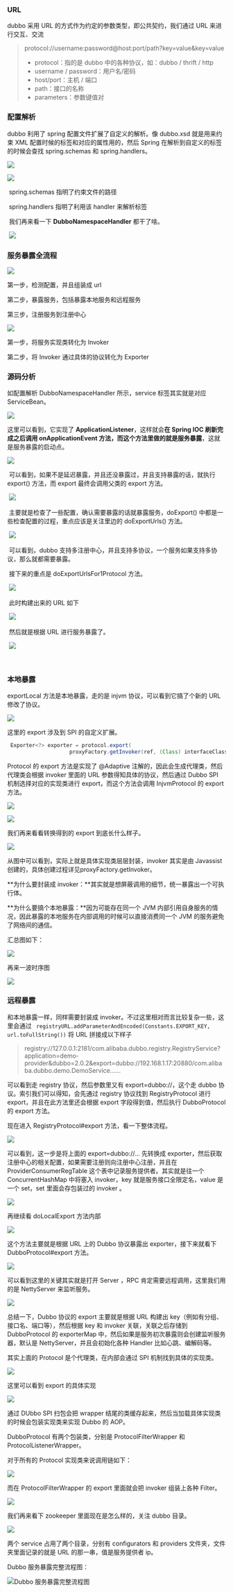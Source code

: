 ### URL

dubbo 采用 URL 的方式作为约定的参数类型，即公共契约，我们通过 URL 来进行交互、交流

> protocol://username:password@host:port/path?key=value&key=value
>
> - protocol：指的是 dubbo 中的各种协议，如：dubbo / thrift / http
> - username / password：用户名/密码
> - host/port：主机 / 端口
> - path：接口的名称
> - parameters：参数键值对 

### 配置解析

dubbo 利用了 spring 配置文件扩展了自定义的解析。像 dubbo.xsd 就是用来约束 XML 配置时候的标签和对应的属性用的，然后 Spring 在解析到自定义的标签的时候会查找 spring.schemas 和 spring.handlers。

![](../img/dubbo-spring-schemas.png)

![](../img/dubbo-spring-handlers.png)

​		spring.schemas 指明了约束文件的路径

​		spring.handlers 指明了利用该 handler 来解析标签

​		我们再来看一下 **DubboNamespaceHandler** 都干了啥。

​		![](../img/dubbo-DubboNamespaceHandler.png)



### 服务暴露全流程



![](../img/dubbo-1.png)

第一步，检测配置，并且组装成 url

第二步，暴露服务，包括暴露本地服务和远程服务

第三步，注册服务到注册中心

![](../img/dubbo-2.png)

第一步，将服务实现类转化为 Invoker

第二步，将 Invoker 通过具体的协议转化为 Exporter

### 源码分析

如配置解析 DubboNamespaceHandler 所示，service 标签其实就是对应 ServiceBean。

![](../img/dubbo-servicebean.png)

这里可以看到，它实现了 **ApplicationListener<ContextRefreshedEvent>**，这样就会**在 Spring IOC 刷新完成之后调用 onApplicationEvent 方法，而这个方法里做的就是服务暴露**，这就是服务暴露的启动点。



![](../img/dubbo-onApplicationEvent.png)

​		可以看到，如果不是延迟暴露，并且还没暴露过，并且支持暴露的话，就执行 export() 方法，而 export 最终会调用父类的 export 方法。

​		![](D:/Book/MyNotes/img/dubbo-export.png)

​		主要就是检查了一些配置，确认需要暴露的话就暴露服务，doExport() 中都是一些检查配置的过程，重点应该是关注里边的 doExportUrls() 方法。

​		![](D:/Book/MyNotes/img/dubbo-doExportUrls.png)

​		可以看到，dubbo 支持多注册中心，并且支持多协议，一个服务如果支持多协议，那么就都需要暴露。

​		接下来的重点是 doExportUrlsFor1Protocol 方法。

​		![](D:/Book/MyNotes/img/dubbo-doExportUrlsFor1Protocol.png)

​		此时构建出来的 URL 如下

​		![](D:/Book/MyNotes/img/dubbo-doExportUrlsFor1Protocol-result.png)

​		然后就是根据 URL 进行服务暴露了。

​		![](D:/Book/MyNotes/img/dubbo-服务暴露.png)

​		

### 本地暴露

exportLocal 方法是本地暴露，走的是 injvm 协议，可以看到它搞了个新的 URL 修改了协议。

![](../img/dubbo-exportLocal.png)

这里的 export 涉及到 SPI 的自定义扩展。

```java
 Exporter<?> exporter = protocol.export(
                    proxyFactory.getInvoker(ref, (Class) interfaceClass, local));
```

Protocol 的 export 方法是实现了 @Adaptive 注解的，因此会生成代理类，然后代理类会根据 invoker 里面的 URL 参数得知具体的协议，然后通过 Dubbo SPI 机制选择对应的实现类进行 export，而这个方法会调用 InjvmProtocol 的 export 方法。

![](img/dubbo-Protocol#export.png)

![](img/dubbo-InjvmProtocol#export.png)

我们再来看看转换得到的 export 到底长什么样子。

![](img/dubbo-exportLocal-export.png)

从图中可以看到，实际上就是具体实现类层层封装，invoker 其实是由 Javassist创建的，具体创建过程详见proxyFactory.getInvoker。

**为什么要封装成 invoker：**其实就是想屏蔽调用的细节，统一暴露出一个可执行体。

**为什么要搞个本地暴露：**因为可能存在同一个 JVM 内部引用自身服务的情况，因此暴露的本地服务在内部调用的时候可以直接消费同一个 JVM 的服务避免了网络间的通信。

汇总图如下：

![](../img/dubbo-本地暴露.png)

再来一波时序图

![](../img/dubbo-exportLocal-时序图.png)



### 远程暴露

和本地暴露一样，同样需要封装成 invoker。不过这里相对而言比较复杂一些，这里会通过 ` registryURL.addParameterAndEncoded(Constants.EXPORT_KEY, url.toFullString())` 将 URL 拼接成以下样子

> registry://127.0.0.1:2181/com.alibaba.dubbo.registry.RegistryService?application=demo-provider&dubbo=2.0.2&export=dubbo://192.168.1.17:20880/com.alibaba.dubbo.demo.DemoService......

可以看到走 registry 协议，然后参数里又有 export=dubbo://，这个走 dubbo 协议。索引我们可以得知，会先通过 registry 协议找到 RegistryProtocol 进行 export，并且在此方法里还会根据 export 字段得到值，然后执行 DubboProtocol 的 export 方法。 

现在进入 RegistryProtocol#export 方法，看一下整体流程。

![](img/dubbo-RegistryProtocol#export.png)

可以看到，这一步是将上面的 export=dubbo://... 先转换成 exporter，然后获取注册中心的相关配置，如果需要注册则向注册中心注册，并且在 ProviderConsumerRegTable 这个表中记录服务提供者。其实就是往一个 ConcurrentHashMap 中将塞入 invoker，key 就是服务接口全限定名，value 是一个 set，set 里面会存包装过的 invoker 。

![](img/dubbo-providerInvokers.png)

再继续看 doLocalExport 方法内部

![](img/dubbo-doLocalExport.png)

这个方法主要就是根据 URL 上的 Dubbo 协议暴露出 exporter，接下来就看下 DubboProtocol#export 方法。

![](img/dubbo-DubboProtocol#export.png)

可以看到这里的关键其实就是打开 Server ，RPC 肯定需要远程调用，这里我们用的是 NettyServer 来监听服务。

![](img/dubbo-doLocalExport-createServer.png)

总结一下，Dubbo 协议的 export 主要就是根据 URL 构建出 key（例如有分组、接口名、端口等），然后根据 key 和 invoker 关联，关联之后存储到 DubboProtocol 的 exporterMap 中，然后如果是服务初次暴露则会创建监听服务器，默认是 NettyServer，并且会初始化各种 Handler 比如心跳、编解码等。

其实上面的 Protocol 是个代理类，在内部会通过 SPI 机制找到具体的实现类。

![](img/dubbo-protocol$Adaptive.png)

这里可以看到 export 的具体实现

![](img/dubbo-Protocol#export-impl.png)

通过 DUbbo SPI 扫包会把 wrapper 结尾的类缓存起来，然后当加载具体实现类的时候会包装实现类来实现 Dubbo 的 AOP。

DubboProtocol 有两个包装类，分别是 ProtocolFilterWrapper 和 ProtocolListenerWrapper。

对于所有的 Protocol 实现类来说调用链如下：

![](img/dubbo-Protocol实现类调用链.png)

而在 ProtocolFilterWrapper 的 export 里面就会把 invoker 组装上各种 Filter。

![](img/dubbo-ProtocolFilterWrapper#export.png)

我们再来看下 zookeeper 里面现在是怎么样的，关注 dubbo 目录。

![](img/dubbo-zookeeper.png)

两个 service 占用了两个目录，分别有 configurators 和 providers 文件夹，文件夹里面记录的就是 URL 的那一串，值是服务提供者 ip。

Dubbo 服务暴露完整流程图：

![Dubbo 服务暴露完整流程图](img/dubbo-服务暴露-完整流程图.png)